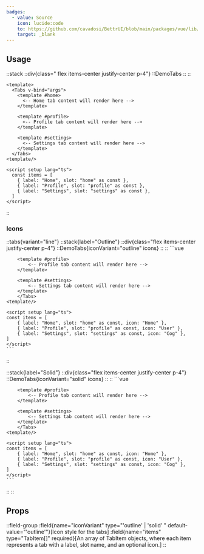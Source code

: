 ```yaml
---
badges:
  - value: Source
    icon: lucide:code
    to: https://github.com/cavadosi/BettrUI/blob/main/packages/vue/lib/Tabs/Tabs.vue
    target: _blank
---
```


## Usage

::stack
  ::div{class=" flex items-center justify-center p-4"}
  ::DemoTabs
  ::
  ::
  ```vue
  <template>
    <Tabs v-bind="args">
      <template #home>
        <-- Home tab content will render here -->
      </template>

      <template #profile>
        <-- Profile tab content will render here -->
      </template>

      <template #settings>
        <-- Settings tab content will render here -->
      </template>
    </Tabs>
  <template/>

  <script setup lang="ts">
    const items = [
      { label: "Home", slot: "home" as const },
      { label: "Profile", slot: "profile" as const },
      { label: "Settings", slot: "settings" as const },
    ]
  </script>
  ```
::

### Icons

::tabs{variant="line"}
  ::stack{label="Outline"}
    ::div{class="flex items-center justify-center p-4"}
    ::DemoTabs{iconVariant="outline" icons}
    ::
    ::
    ```vue
    <template>
        <Tabs v-bind="args" iconVariant="outline">
        <template #home>
            <-- Home tab content will render here -->
        </template>

        <template #profile>
            <-- Profile tab content will render here -->
        </template>

        <template #settings>
            <-- Settings tab content will render here -->
        </template>
        </Tabs>
    <template/>

    <script setup lang="ts">
    const items = [
        { label: "Home", slot: "home" as const, icon: "Home" },
        { label: "Profile", slot: "profile" as const, icon: "User" },
        { label: "Settings", slot: "settings" as const, icon: "Cog" },
    ]
    </script>
    ```
  ::

  ::stack{label="Solid"}
    ::div{class="flex items-center justify-center p-4"}
    ::DemoTabs{iconVariant="solid" icons}
    ::
    ::
    ```vue
    <template>
        <Tabs v-bind="args" iconVariant="solid">
        <template #home>
            <-- Home tab content will render here -->
        </template>

        <template #profile>
            <-- Profile tab content will render here -->
        </template>

        <template #settings>
            <-- Settings tab content will render here -->
        </template>
        </Tabs>
    <template/>

    <script setup lang="ts">
    const items = [
        { label: "Home", slot: "home" as const, icon: "Home" },
        { label: "Profile", slot: "profile" as const, icon: "User" },
        { label: "Settings", slot: "settings" as const, icon: "Cog" },
    ]
    </script>
    ```
  ::
::

## Props

::field-group
  :field{name="iconVariant" type="'outline' | 'solid' " default-value="'outline'"}[Icon style for the tabs]
  :field{name="items" type="TabItem[]" required}[An array of TabItem objects, where each item represents a tab with a label, slot name, and an optional icon.]
::